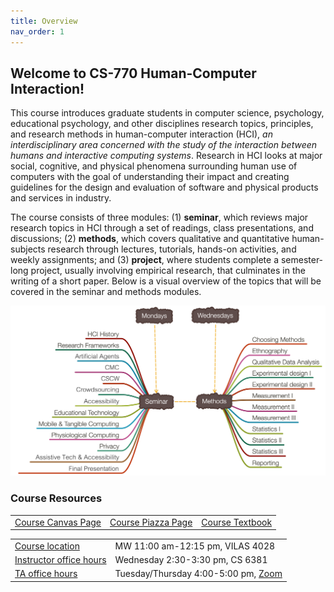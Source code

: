 ```yaml
---
title: Overview
nav_order: 1
---
```


## Welcome to CS-770 Human-Computer Interaction!

This course introduces graduate students in computer science, psychology, educational psychology, and other disciplines research topics, principles, and research methods in human-computer interaction (HCI), *an interdisciplinary area concerned with the study of the interaction between humans and interactive computing systems*. Research in HCI looks at major social, cognitive, and physical phenomena surrounding human use of computers with the goal of understanding their impact and creating guidelines for the design and evaluation of software and physical products and services in industry.

The course consists of three modules: (1) **seminar**, which reviews major research topics in HCI through a set of readings, class presentations, and discussions; (2) **methods**, which covers qualitative and quantitative human-subjects research through lectures, tutorials, hands-on activities, and weekly assignments; and (3) **project**, where students complete a semester-long project, usually involving empirical research, that culminates in the writing of a short paper. Below is a visual overview of the topics that will be covered in the seminar and methods modules.

![Screen Shot 2020-01-17 at 10.12.20 AM](figures/framework.png)



### Course Resources

<table>
<tr>
	<td>
		<span class="fs-3"><a class="btn btn-blue" href="https://canvas.wisc.edu/courses/397450">Course Canvas Page</a></span>
	</td>
	<td>
		<span class="fs-3"><a class="btn btn-blue" href="https://piazza.com/wisc/spring2024/sp24compsci770001">Course Piazza Page</a></span>
	</td>
	<td>
		<span class="fs-3"><a class="btn btn-blue" href="https://www-sciencedirect-com.ezproxy.library.wisc.edu/book/9780128053904/research-methods-in-human-computer-interaction">Course Textbook</a></span>
	</td>
</tr>
</table>

<table>
<tr>
	<td>
		<a class="label" href="">Course location</a>
	</td>
	<td>
		MW 11:00 am-12:15 pm, VILAS 4028
	</td>
</tr>
<tr>
	<td>
		<a class="label" href="">Instructor office hours</a>
	</td>
	<td>
		Wednesday 2:30-3:30 pm, CS 6381
	</td>
</tr>
<tr>
	<td>
		<a class="label" href="">TA office hours</a>
	</td>
	<td>
		Tuesday/Thursday 4:00-5:00 pm, <a href="https://uwmadison.zoom.us/j/96018953831?pwd=cFozMHJzQmpaNGVXMm9MQkpjY1NsZz09">Zoom</a> 
	</td>
</tr>
</table>

 

